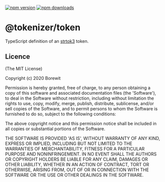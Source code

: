 [![npm version](https://badge.fury.io/js/%40tokenizer%2Ftoken.svg)](https://www.npmjs.com/package/@tokenizer/token)
[![npm downloads](http://img.shields.io/npm/dm/@tokenizer/token.svg)](https://npmcharts.com/compare/@tokenizer/token?interval=30)

# @tokenizer/token

TypeScript definition of an [strtok3](https://github.com/Borewit/strtok3) token.

## Licence

(The MIT License)

Copyright (c) 2020 Borewit

Permission is hereby granted, free of charge, to any person obtaining a copy of this software and associated documentation files (the 'Software'), to deal in the Software without restriction, including without limitation the rights to use, copy, modify, merge, publish, distribute, sublicense, and/or sell copies of the Software, and to permit persons to whom the Software is furnished to do so, subject to the following conditions:

The above copyright notice and this permission notice shall be included in all copies or substantial portions of the Software.

THE SOFTWARE IS PROVIDED 'AS IS', WITHOUT WARRANTY OF ANY KIND, EXPRESS OR IMPLIED, INCLUDING BUT NOT LIMITED TO THE WARRANTIES OF MERCHANTABILITY, FITNESS FOR A PARTICULAR PURPOSE AND NONINFRINGEMENT. IN NO EVENT SHALL THE AUTHORS OR COPYRIGHT HOLDERS BE LIABLE FOR ANY CLAIM, DAMAGES OR OTHER LIABILITY, WHETHER IN AN ACTION OF CONTRACT, TORT OR OTHERWISE, ARISING FROM, OUT OF OR IN CONNECTION WITH THE SOFTWARE OR THE USE OR OTHER DEALINGS IN THE SOFTWARE.

